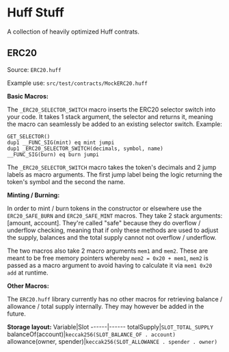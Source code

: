 # Huff Stuff

A collection of heavily optimized Huff contrats.

## ERC20
Source: `ERC20.huff`

Example use: `src/test/contracts/MockERC20.huff`

**Basic Macros:**

The `_ERC20_SELECTOR_SWITCH` macro inserts the ERC20 selector switch into your
code. It takes 1 stack argument, the selector and returns it, meaning the macro
can seamlessly be added to an existing selector switch. Example:

```huff
GET_SELECTOR()
dup1 __FUNC_SIG(mint) eq mint jumpi
dup1 _ERC20_SELECTOR_SWITCH(decimals, symbol, name)
__FUNC_SIG(burn) eq burn jumpi
```

The `_ERC20_SELECTOR_SWITCH` macro takes the token's decimals and 2 jump labels
as macro arguments. The first jump label being the logic returning the token's
symbol and the second the name.

**Minting / Burning:**

In order to mint / burn tokens in the constructor or elsewhere use the
`ERC20_SAFE_BURN` and `ERC20_SAFE_MINT` macros. They take 2 stack arguments:
\[amount, account\]. They're called "safe" because they do overflow / underflow
checking, meaning that if only these methods are used to adjust the supply,
balances and the total supply cannot not overflow / underflow.

The two macros also take 2 macro arguments `mem1` and `mem2`. These are meant
to be free memory pointers whereby `mem2 = 0x20 + mem1`, `mem2` is passed as a
macro argument to avoid having to calculate it via `mem1 0x20 add` at runtime.

**Other Macros:**

The `ERC20.huff` library currently has no other macros for retrieving
balance / allowance / total supply internally. They may however be added in the
future.

**Storage layout:**
Variable|Slot
------|------
totalSupply|`SLOT_TOTAL_SUPPLY`
balanceOf(account)|`keccak256(SLOT_BALANCE_OF . account)`
allowance(owner, spender)|`keccak256(SLOT_ALLOWANCE . spender . owner)`

